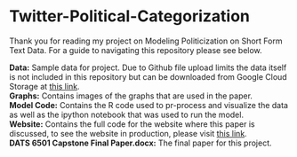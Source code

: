 # Twitter-Political-Categorization

Thank you for reading my project on Modeling Politicization on Short Form Text Data. For a guide to navigating this repository please see below.


**Data:** Sample data for project. Due to Github file upload limits the data itself is not included in this repository but can be downloaded from Google Cloud Storage at [this link](#).  
**Graphs:** Contains images of the graphs that are used in the paper.  
**Model Code:** Contains the R code used to pr-process and visualize the data as well as the ipython notebook that was used to run the model.  
**Website:** Contains the full code for the website where this paper is discussed, to see the website in production, please visit [this link](http://www.nolsen.io/).  
**DATS 6501 Capstone Final Paper.docx:** The final paper for this project.